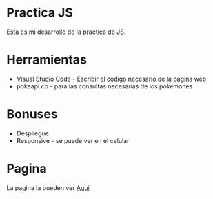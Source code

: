 # Practica JS
Esta es mi desarrollo de la practica de JS.

# Herramientas
* Visual Studio Code - Escribir el codigo necesario de la pagina web
* pokeapi.co - para las consultas necesarias de los pokemones


# Bonuses
* Despliegue
* Responsive - se puede ver en el celular

# Pagina
La pagina la pueden ver [Aqui](http://practica-js.epizy.com/index.html)